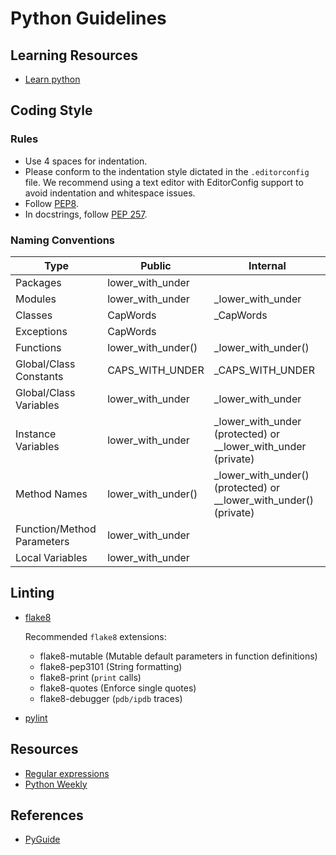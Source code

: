 # Python Guidelines

## Learning Resources

- [Learn python](https://www.learnpython.org/)

## Coding Style

### Rules

- Use 4 spaces for indentation.
- Please conform to the indentation style dictated in the `.editorconfig` file. We recommend using a
  text editor with EditorConfig support to avoid indentation and whitespace issues.
- Follow [PEP8](https://www.python.org/dev/peps/pep-0008/).
- In docstrings, follow [PEP 257](https://www.python.org/dev/peps/pep-0257/).

### Naming Conventions

|Type                               |Public                    |Internal
|-----------------------------------|--------------------------|--------
|Packages                           |lower\_with\_under        |
|Modules                            |lower\_with\_under        |\_lower\_with\_under
|Classes                            |CapWords                  |\_CapWords
|Exceptions                         |CapWords                  |
|Functions                          |lower\_with\_under()      |\_lower\_with\_under()
|Global/Class Constants             |CAPS\_WITH\_UNDER         |\_CAPS\_WITH\_UNDER
|Global/Class Variables             |lower\_with\_under        |\_lower\_with\_under
|Instance Variables                 |lower\_with\_under        |\_lower\_with\_under (protected) or \_\_lower\_with\_under (private)
|Method Names                       |lower\_with\_under()      |\_lower\_with\_under() (protected) or \_\_lower\_with\_under() (private)
|Function/Method Parameters         |lower\_with\_under        |
|Local Variables                    |lower\_with\_under        |

## Linting

- [flake8](https://pypi.python.org/pypi/flake8)

  Recommended `flake8` extensions:
  - flake8-mutable (Mutable default parameters in function definitions)
  - flake8-pep3101 (String formatting)
  - flake8-print (`print` calls)
  - flake8-quotes (Enforce single quotes)
  - flake8-debugger (`pdb/ipdb` traces)

- [pylint](https://www.pylint.org/)

## Resources

- [Regular expressions](https://pythex.org)
- [Python Weekly](https://www.pythonweekly.com/)

## References

- [PyGuide](https://google.github.io/styleguide/pyguide.html)